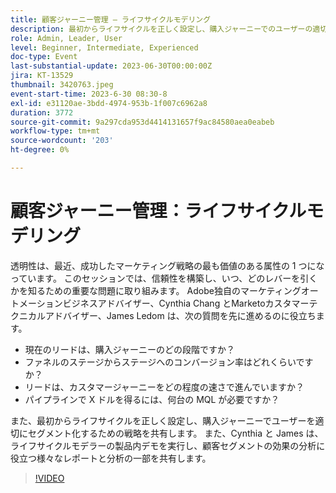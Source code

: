 ```yaml
---
title: 顧客ジャーニー管理 — ライフサイクルモデリング
description: 最初からライフサイクルを正しく設定し、購入ジャーニーでのユーザーの適切なセグメント化、ライフサイクルモデラーの製品内デモ、顧客セグメントの効果の分析に役立つ様々なレポートと分析について説明します。
role: Admin, Leader, User
level: Beginner, Intermediate, Experienced
doc-type: Event
last-substantial-update: 2023-06-30T00:00:00Z
jira: KT-13529
thumbnail: 3420763.jpeg
event-start-time: 2023-6-30 08:30-8
exl-id: e31120ae-3bdd-4974-953b-1f007c6962a8
duration: 3772
source-git-commit: 9a297cda953d4414131657f9ac84580aea0eabeb
workflow-type: tm+mt
source-wordcount: '203'
ht-degree: 0%

---
```


# 顧客ジャーニー管理：ライフサイクルモデリング

透明性は、最近、成功したマーケティング戦略の最も価値のある属性の 1 つになっています。 このセッションでは、信頼性を構築し、いつ、どのレバーを引くかを知るための重要な問題に取り組みます。 Adobe独自のマーケティングオートメーションビジネスアドバイザー、Cynthia Chang とMarketoカスタマーテクニカルアドバイザー、James Ledom は、次の質問を先に進めるのに役立ちます。

* 現在のリードは、購入ジャーニーのどの段階ですか？
* ファネルのステージからステージへのコンバージョン率はどれくらいですか？
* リードは、カスタマージャーニーをどの程度の速さで進んでいますか？
* パイプラインで X ドルを得るには、何台の MQL が必要ですか？

また、最初からライフサイクルを正しく設定し、購入ジャーニーでユーザーを適切にセグメント化するための戦略を共有します。 また、Cynthia と James は、ライフサイクルモデラーの製品内デモを実行し、顧客セグメントの効果の分析に役立つ様々なレポートと分析の一部を共有します。

>[!VIDEO](https://video.tv.adobe.com/v/3420763/?learn=on)
